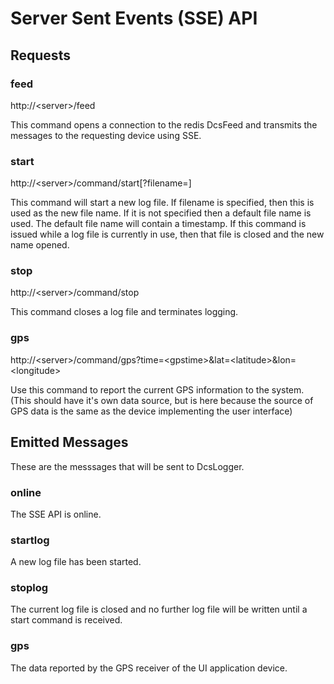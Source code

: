 # Server Sent Events (SSE) API

## Requests

### feed
http://&lt;server&gt;/feed

This command opens a connection to the redis DcsFeed and transmits the messages
to the requesting device using SSE.

### start
http://&lt;server&gt;/command/start[?filename=<filename>]

This command will start a new log file. If filename is specified, then
this is used as the new file name. If it is not specified then a default
file name is used. The default file name will contain a timestamp. If 
this command is issued while a log file is currently in use, then that
file is closed and the new name opened.

### stop
http://&lt;server&gt;/command/stop

This command closes a log file and terminates logging.

### gps
http://&lt;server&gt;/command/gps?time=&lt;gpstime&gt;&lat=&lt;latitude&gt;&lon=&lt;longitude&gt;

Use this command to report the current GPS information to the system. (This should have it's own data source,
but is here because the source of GPS data is the same as the device implementing
the user interface)

## Emitted Messages

These are the messsages that will be sent to DcsLogger.

### online
The SSE API is online.

### startlog
A new log file has been started.

### stoplog
The current log file is closed and no further log file will be written until
a start command is received.

### gps
The data reported by the GPS receiver of the UI application device.

